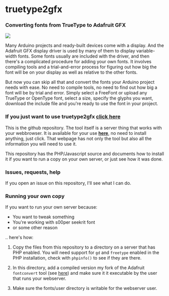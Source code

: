 # truetype2gfx

### Converting fonts from TrueType to Adafruit GFX

[![](truetype2gfx-screenshot.png)](https://rop.nl/truetype2gfx)

Many Arduino projects and ready-built devices come with a display. And
the Adafruit GFX display driver is used by many of them to display
variable-width fonts. Some fonts usually are included with the driver,
and then there's a complicated procedure for adding your own fonts. It
involves compiling tools and a trial-and-error process for figuring
out how big the font will be on your display as well as relative to
the other fonts.

But now you can skip all that and convert the fonts your Arduino
project needs with ease. No need to compile tools, no need to find out
how big a font will be by trial and error. Simply select a FreeFont or
upload any TrueType or OpenType font, select a size, specify the glyphs
you want, download the include file and you're ready to use the font
in your project.

### If you just want to use truetype2gfx [click here](https://gfx.stfw.org)

This is the github repository. The tool itself is a server thing that
works with your webbrowser. It is available for your use
[**here**](https://gfx.stfw.org), no need to install anything, just
click. That webpage has not only the tool but also all the information
you will need to use it.

This repository has the PHP/Javascript source and documents how to
install it if you want to run a copy on your own server, or just see
how it was done.

### Issues, requests, help

If you open an issue on this repository, I'll see what I can do.

### Running your own copy

If you want to run your own server because:

 * You want to tweak something
 * You're working with s00per seekrit font
 * or some other reason

.. here's how:

1. Copy the files from this repository to a directory on a server that
   has PHP enabled. You will need support for `gd` and `freetype`
   enabled in the PHP installation, check with `phpinfo()` to see if
   they are there.

2. In this directory, add a compiled version my fork of the Adafruit
   `fontconvert` tool (see
   [here](https://github.com/charles-haynes/fontconvert)) and make
   sure it it executable by the user that runs your webserver.

3. Make sure the fonts/user directory is writable for the webserver
   user.
